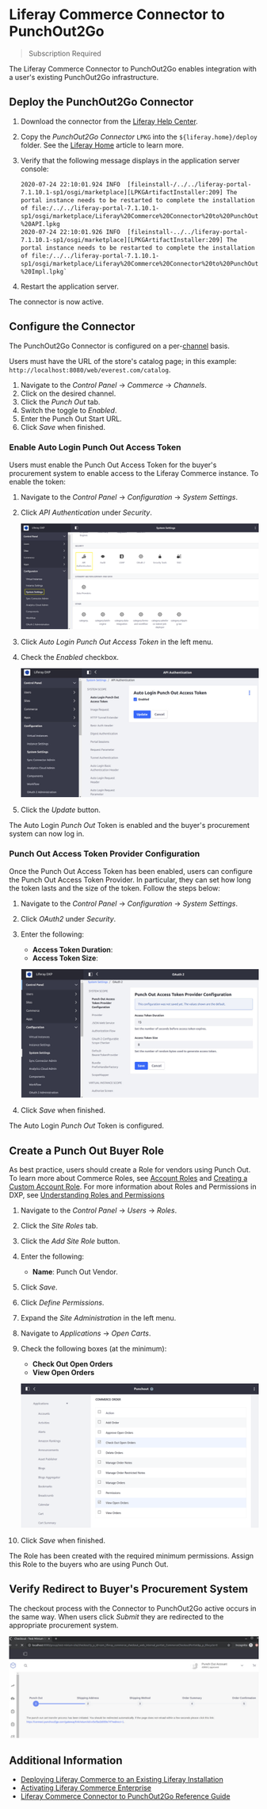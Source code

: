 # Liferay Commerce Connector to PunchOut2Go

> Subscription Required

The Liferay Commerce Connector to PunchOut2Go enables integration with a user's existing PunchOut2Go infrastructure.

<!--![Punch Out Flow Diagram](./liferay-commerce-connector-to-punchout2go/images/01.png) -->

## Deploy the PunchOut2Go Connector

1. Download the connector from the [Liferay Help Center](http://customer.liferay.com/downloads).
1. Copy the _PunchOut2Go Connector_ `LPKG` into the `${liferay.home}/deploy` folder. See the [Liferay Home](https://learn.liferay.com/dxp/7.x/en/installation-and-upgrades/reference/liferay-home.html) article to learn more.
1. Verify that the following message displays in the application server console:

    ```
    2020-07-24 22:10:01.924 INFO  [fileinstall-/../../liferay-portal-7.1.10.1-sp1/osgi/marketplace][LPKGArtifactInstaller:209] The portal instance needs to be restarted to complete the installation of file:/../../liferay-portal-7.1.10.1-sp1/osgi/marketplace/Liferay%20Commerce%20Connector%20to%20PunchOut2Go%20-%20API.lpkg
    2020-07-24 22:10:01.926 INFO  [fileinstall-../../liferay-portal-7.1.10.1-sp1/osgi/marketplace][LPKGArtifactInstaller:209] The portal instance needs to be restarted to complete the installation of file:/../../liferay-portal-7.1.10.1-sp1/osgi/marketplace/Liferay%20Commerce%20Connector%20to%20PunchOut2Go%20-%20Impl.lpkg`
    ```

1. Restart the application server.

<!-- 1. Verify that the following message displays in the application server console:

    ```
     [Success message]
    ```
-->

The connector is now active.

## Configure the Connector

The PunchOut2Go Connector is configured on a per-[channel](../starting-a-store/channels/introduction-to-channels.md) basis.

Users must have the URL of the store's catalog page; in this example: `http://localhost:8080/web/everest.com/catalog`.

1. Navigate to the _Control Panel_ &rarr; _Commerce_ &rarr; _Channels_.
1. Click on the desired channel.
1. Click the _Punch Out_ tab.
1. Switch the toggle to _Enabled_.
1. Enter the Punch Out Start URL.
1. Click _Save_ when finished.

### Enable Auto Login Punch Out Access Token

Users must enable the Punch Out Access Token for the buyer's procurement system to enable access to the Liferay Commerce instance. To enable the token:

1. Navigate to the _Control Panel_ &rarr; _Configuration_ &rarr; _System Settings_.
1. Click _API Authentication_ under _Security_.

    ![Authentication](./liferay-commerce-connector-to-punchout2go/images/02.png)

1. Click _Auto Login Punch Out Access Token_ in the left menu.
1. Check the _Enabled_ checkbox.

    ![Enable the Auto Login Access Token.](./liferay-commerce-connector-to-punchout2go/images/03.jpg)

1. Click the _Update_ button.

The Auto Login _Punch Out_ Token is enabled and the buyer's procurement system can now log in.

### Punch Out Access Token Provider Configuration

Once the Punch Out Access Token has been enabled, users can configure the Punch Out Access Token Provider. In particular, they can set how long the token lasts and the size of the token. Follow the steps below:

1. Navigate to the _Control Panel_ &rarr; _Configuration_ &rarr; _System Settings_.
1. Click _OAuth2_ under _Security_.
1. Enter the following:

    * **Access Token Duration**:
    * **Access Token Size**:

    ![Enable the Auto Login Access Token.](./liferay-commerce-connector-to-punchout2go/images/04.jpg)

1. Click _Save_ when finished.

The Auto Login _Punch Out_ Token is configured.

## Create a Punch Out Buyer Role

As best practice, users should create a Role for vendors using Punch Out. To learn more about Commerce Roles, see [Account Roles](../account-management/account-roles.md) and [Creating a Custom Account Role](../account-management/creating-a-custom-account-role.md). For more information about Roles and Permissions in DXP, see [Understanding Roles and Permissions](https://learn.liferay.com/dxp/7.x/en/users-and-permissions/roles-and-permissions/understanding-roles-and-permissions.html)

1. Navigate to the _Control Panel_ → _Users_ → _Roles_.
1. Click the _Site Roles_ tab.
1. Click the _Add Site Role_ button.
1. Enter the following:
    * **Name**: Punch Out Vendor.
1. Click _Save_.
1. Click _Define Permissions_.
1. Expand the _Site Administration_ in the left menu.
1. Navigate to _Applications_ &rarr; _Open Carts_.
1. Check the following boxes (at the minimum):

    * **Check Out Open Orders**
    * **View Open Orders**

    ![Punch Out Role Permissions](./liferay-commerce-connector-to-punchout2go/images/05.png)

1. Click _Save_ when finished.

The Role has been created with the required minimum permissions. Assign this Role to the buyers who are using Punch Out.

## Verify Redirect to Buyer's Procurement System

The checkout process with the Connector to PunchOut2Go active occurs in the same way. When users click _Submit_ they are redirected to the appropriate procurement system.

![Punch out redirects once an order has been submitted.](./liferay-commerce-connector-to-punchout2go/images/06.jpg)

## Additional Information

* [Deploying Liferay Commerce to an Existing Liferay Installation](../installation-and-upgrades/installing-commerce-2.1-and-below/deploying-liferay-commerce-to-an-existing-liferay-installation.md)
* [Activating Liferay Commerce Enterprise](../installation-and-upgrades/activating-liferay-commerce-enterprise.md)
* [Liferay Commerce Connector to PunchOut2Go Reference Guide](./liferay-commerce-connector-to-punchout2go-reference-guide.md)
